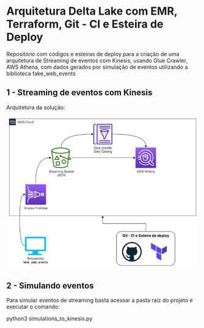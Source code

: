 # Arquitetura Delta Lake com EMR, Terraform, Git - CI e Esteira de Deploy


Repositório com códigos e esteiras de deploy para a criação de uma arquitetura de Streaming de eventos com Kinesis, usando Glue Crawler, AWS Athena, com dados gerados por simulação de eventos utilizando a biblioteca fake_web_events 


## 1 - Streaming de eventos com Kinesis


Arquitetura da solução:

![delta](img/streaming-kinesis.png)


## 2 - Simulando eventos

Para simular eventos de streaming basta acessar a pasta raiz do projeto e executar o comando:

python3 simulations_to_kinesis.py